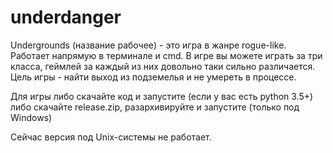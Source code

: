 # underdanger
Undergrounds (название рабочее) - это игра в жанре rogue-like. Работает напрямую в терминале и cmd. В игре вы можете играть за три класса, геймлей за каждый из них довольно таки сильно различается. Цель игры - найти выход из подземелья и не умереть в процессе.

Для игры либо скачайте код и запустите (если у вас есть python 3.5+) либо скачайте release.zip, разархивируйте и запустите (только под Windows)

Сейчас версия под Unix-системы не работает.
